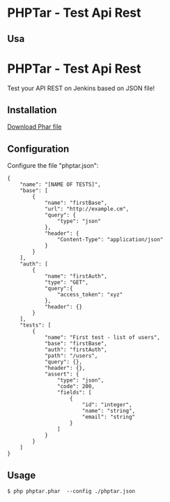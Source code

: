 # PHPTar - Test Api Rest

## Usa

PHPTar - Test Api Rest
========================================

Test your API REST on Jenkins based on JSON file!

Installation
--------------------

[Download Phar file]()

Configuration
--------------------

Configure the file "phptar.json":

```
{
	"name": "[NAME OF TESTS]",
	"base": [
		{
			"name": "firstBase",
			"url": "http://example.cm",
			"query": {
				"type": "json"
			},
			"header": {
				"Content-Type": "application/json"
			}
		}
	],
	"auth": [
		{
			"name": "firstAuth",
			"type": "GET",
			"query":{
				"access_token": "xyz"
			},
			"header": {}
		}
	],
	"tests": [
		{
			"name": "First test - list of users",
			"base": "firstBase",
			"auth": "firstAuth",
			"path": "/users",
			"query": {},
			"header": {},
			"assert": {
				"type": "json",
				"code": 200,
				"fields": [
					{
						"id": "integer",
						"name": "string",
						"email": "string"
					}
				]
			}
		}
	]
}
```

Usage
--------------------

```
$ php phptar.phar  --config ./phptar.json
```